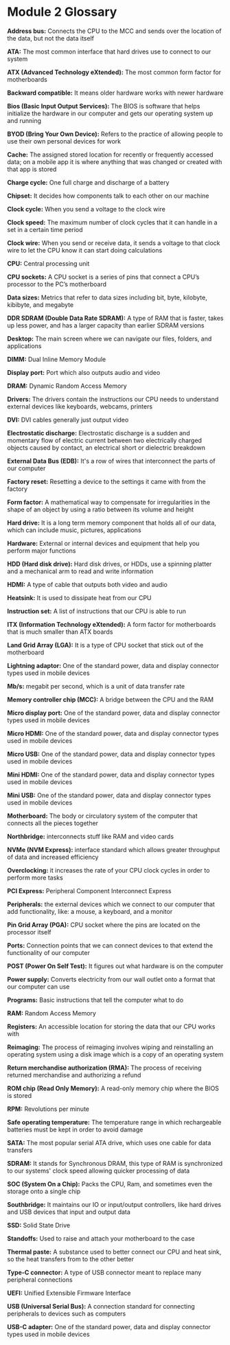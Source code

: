 # Module 2 Glossary
**Address bus:** Connects the CPU to the MCC and sends over the location of the data, but not the data itself

**ATA:** The most common interface that hard drives use to connect to our system

**ATX (Advanced Technology eXtended):** The most common form factor for motherboards

**Backward compatible:** It means older hardware works with newer hardware

**Bios (Basic Input Output Services):** The BIOS is software that helps initialize the hardware in our computer and gets our operating system up and running

**BYOD (Bring Your Own Device):** Refers to the practice of allowing people to use their own personal devices for work

**Cache:** The assigned stored location for recently or frequently accessed data; on a mobile app it is where anything that was changed or created with that app is stored

**Charge cycle:** One full charge and discharge of a battery

**Chipset:** It decides how components talk to each other on our machine

**Clock cycle:** When you send a voltage to the clock wire

**Clock speed:** The maximum number of clock cycles that it can handle in a set in a certain time period

**Clock wire:** When you send or receive data, it sends a voltage to that clock wire to let the CPU know it can start doing calculations

**CPU:** Central processing unit

**CPU sockets:** A CPU socket is a series of pins that connect a CPU’s processor to the PC’s motherboard

**Data sizes:** Metrics that refer to data sizes including bit, byte, kilobyte, kibibyte, and megabyte

**DDR SDRAM (Double Data Rate SDRAM):** A type of RAM that is faster, takes up less power, and has a larger capacity than earlier SDRAM versions

**Desktop:** The main screen where we can navigate our files, folders, and applications

**DIMM:** Dual Inline Memory Module

**Display port:** Port which also outputs audio and video

**DRAM:** Dynamic Random Access Memory

**Drivers:** The drivers contain the instructions our CPU needs to understand external devices like keyboards, webcams, printers

**DVI:** DVI cables generally just output video

**Electrostatic discharge:** Electrostatic discharge is a sudden and momentary flow of electric current between two electrically charged objects caused by contact, an electrical short or dielectric breakdown

**External Data Bus (EDB):** It's a row of wires that interconnect the parts of our computer

**Factory reset:** Resetting a device to the settings it came with from the factory

**Form factor:** A mathematical way to compensate for irregularities in the shape of an object by using a ratio between its volume and height

**Hard drive:** It is a long term memory component that holds all of our data, which can include music, pictures, applications

**Hardware:** External or internal devices and equipment that help you perform major functions

**HDD (Hard disk drive):** Hard disk drives, or HDDs, use a spinning platter and a mechanical arm to read and write information

**HDMI:** A type of cable that outputs both video and audio

**Heatsink:** It is used to dissipate heat from our CPU

**Instruction set:** A list of instructions that our CPU is able to run

**ITX (Information Technology eXtended):** A form factor for motherboards that is much smaller than ATX boards

**Land Grid Array (LGA):** It is a type of CPU socket that stick out of the motherboard

**Lightning adaptor:** One of the standard power, data and display connector types used in mobile devices

**Mb/s:** megabit per second, which is a unit of data transfer rate

**Memory controller chip (MCC):** A bridge between the CPU and the RAM

**Micro display port:** One of the standard power, data and display connector types used in mobile devices 

**Micro HDMI:** One of the standard power, data and display connector types used in mobile devices 

**Micro USB:** One of the standard power, data and display connector types used in mobile devices 

**Mini HDMI:** One of the standard power, data and display connector types used in mobile devices 

**Mini USB:** One of the standard power, data and display connector types used in mobile devices

**Motherboard:** The body or circulatory system of the computer that connects all the pieces together

**Northbridge:** interconnects stuff like RAM and video cards

**NVMe (NVM Express):** interface standard which allows greater throughput of data and increased efficiency

**Overclocking:** it increases the rate of your CPU clock cycles in order to perform more tasks

**PCI Express:** Peripheral Component Interconnect Express

**Peripherals:** the external devices which we connect to our computer that add functionality, like: a mouse, a keyboard, and a monitor

**Pin Grid Array (PGA):** CPU socket where the pins are located on the processor itself

**Ports:** Connection points that we can connect devices to that extend the functionality of our computer

**POST (Power On Self Test):** It figures out what hardware is on the computer

**Power supply:** Converts electricity from our wall outlet onto a format that our computer can use

**Programs:** Basic instructions that tell the computer what to do

**RAM:** Random Access Memory

**Registers:** An accessible location for storing the data that our CPU works with

**Reimaging:** The process of reimaging involves wiping and reinstalling an operating system using a disk image which is a copy of an operating system

**Return merchandise authorization (RMA):** The process of receiving returned merchandise and authorizing a refund

**ROM chip (Read Only Memory):** A read-only memory chip where the BIOS is stored

**RPM:** Revolutions per minute

**Safe operating temperature:** The temperature range in which rechargeable batteries must be kept in order to avoid damage

**SATA:** The most popular serial ATA drive, which uses one cable for data transfers

**SDRAM:** It stands for Synchronous DRAM, this type of RAM is synchronized to our systems' clock speed allowing quicker processing of data

**SOC (System On a Chip):** Packs the CPU, Ram, and sometimes even the storage onto a single chip

**Southbridge:** It maintains our IO or input/output controllers, like hard drives and USB devices that input and output data

**SSD:** Solid State Drive

**Standoffs:** Used to raise and attach your motherboard to the case

**Thermal paste:** A substance used to better connect our CPU and heat sink, so the heat transfers from to the other better

**Type-C connector:** A type of USB connector meant to replace many peripheral connections

**UEFI:** Unified Extensible Firmware Interface

**USB (Universal Serial Bus):** A connection standard for connecting peripherals to devices such as computers

**USB-C adapter:** One of the standard power, data and display connector types used in mobile devices
